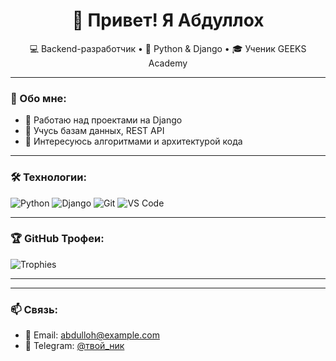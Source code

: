 <h1 align="center">👋 Привет! Я Абдуллох</h1>
<p align="center">
  💻 Backend-разработчик • 🐍 Python & Django • 🎓 Ученик GEEKS Academy
</p>

---

### 🚀 Обо мне:
- 🔭 Работаю над проектами на Django
- 🌱 Учусь базам данных, REST API
- 🧠 Интересуюсь алгоритмами и архитектурой кода

---

### 🛠️ Технологии:
![Python](https://img.shields.io/badge/-Python-3776AB?style=flat&logo=python&logoColor=white)
![Django](https://img.shields.io/badge/-Django-092E20?style=flat&logo=django)
![Git](https://img.shields.io/badge/-Git-F05032?style=flat&logo=git)
![VS Code](https://img.shields.io/badge/-VS%20Code-007ACC?style=flat&logo=visual-studio-code)

---

### 🏆 GitHub Трофеи:
![Trophies](https://github-profile-trophy.vercel.app/?username=ТВОЙ_НИК&theme=radical)

---



---

### 📫 Связь:
- 📧 Email: abdulloh@example.com
- 💬 Telegram: [@твой_ник](https://t.me/твой_ник)
